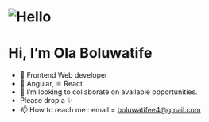  # ![Hello](https://media.giphy.com/media/UVqhzNsYWIelUBV7zN/giphy.gif)   
 
 #  Hi, I’m Ola Boluwatife

- 👀 Frontend Web developer
- 💞️ Angular, ⚛️ React
- 💞️ I’m looking to collaborate on available opportunities.
- Please drop a ✨
- 📫 How to reach me : email = boluwatifee4@gmail.com

<!---
boluwatifee4/boluwatifee4 is a ✨ special ✨ repository because its `README.md` (this file) appears on your GitHub profile.
You can click the Preview link to take a look at your changes.
--->
